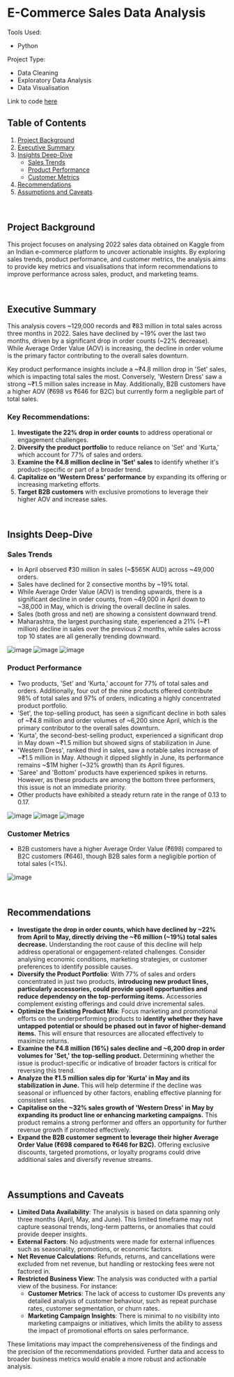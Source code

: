 # **E-Commerce Sales Data Analysis**

Tools Used: 
* Python

Project Type:
* Data Cleaning
* Exploratory Data Analysis
* Data Visualisation

Link to code [here](https://github.com/jamesschepis/E-Commerce_Sales_Data_Analysis/blob/3499d1d7e38322cd73146f348482034edb76d53d/KaggleProject.ipynb)

## **Table of Contents**
1. [Project Background](#project-background)  
2. [Executive Summary](#executive-summary)  
3. [Insights Deep-Dive](#insights-deep-dive)  
   - [Sales Trends](#sales-trends)  
   - [Product Performance](#product-performance)  
   - [Customer Metrics](#customer-metrics)  
4. [Recommendations](#recommendations)  
5. [Assumptions and Caveats](#assumptions-and-caveats)  

<br>

## **Project Background**
This project focuses on analysing 2022 sales data obtained on Kaggle from an Indian e-commerce platform to uncover actionable insights. By exploring sales trends, product performance, and customer metrics, the analysis aims to provide key metrics and visualisations that inform recommendations to improve performance across sales, product, and marketing teams.

<br>

## **Executive Summary**
This analysis covers ~129,000 records and ₹83 million in total sales across three months in 2022. Sales have declined by ~19% over the last two months, driven by a significant drop in order counts (~22% decrease). While Average Order Value (AOV) is increasing, the decline in order volume is the primary factor contributing to the overall sales downturn.

Key product performance insights include a ~₹4.8 million drop in 'Set' sales, which is impacting total sales the most. Conversely, 'Western Dress' saw a strong ~₹1.5 million sales increase in May. Additionally, B2B customers have a higher AOV (₹698 vs ₹646 for B2C) but currently form a negligible part of total sales.

### Key Recommendations:
1. **Investigate the 22% drop in order counts** to address operational or engagement challenges.
2. **Diversify the product portfolio** to reduce reliance on 'Set' and 'Kurta,' which account for 77% of sales and orders.
3. **Examine the ₹4.8 million decline in 'Set' sales** to identify whether it's product-specific or part of a broader trend.
4. **Capitalize on 'Western Dress' performance** by expanding its offering or increasing marketing efforts.
5. **Target B2B customers** with exclusive promotions to leverage their higher AOV and increase sales.

<br>

## **Insights Deep-Dive**

### **Sales Trends**
- In April observed ₹30 million in sales (~$565K AUD) across ~49,000 orders.
- Sales have declined for 2 consective months by ~19% total.
- While Average Order Value (AOV) is trending upwards, there is a significant decline in order counts, from ~49,000 in April down to ~38,000 in May, which is driving the overall decline in sales.
- Sales (both gross and net) are showing a consistent downward trend.
- Maharashtra, the largest purchasing state, experienced a 21% (~₹1 million) decline in sales over the previous 2 months, while sales across top 10 states are all generally trending downward.

![image](https://github.com/user-attachments/assets/e94d0a88-aaa3-45ca-ac7f-881fc03653e1)
![image](https://github.com/user-attachments/assets/008f295e-5c52-4ab5-969e-a73785f3d843)
![image](https://github.com/user-attachments/assets/d2f3efee-d241-4a36-8031-f7cd02a4d122)


### **Product Performance**
- Two products, 'Set' and 'Kurta,' account for 77% of total sales and orders. Additionally, four out of the nine products offered contribute 98% of total sales and 97% of orders, indicating a highly concentrated product portfolio.
- 'Set', the top-selling product, has seen a significant decline in both sales of ~₹4.8 million and order volumes of ~6,200 since April, which is the primary contributor to the overall sales downturn.
- 'Kurta', the second-best-selling product, experienced a significant drop in May down ~₹1.5 million but showed signs of stabilization in June.
- 'Western Dress', ranked third in sales, saw a notable sales increase of ~₹1.5 million in May. Although it dipped slightly in June, its performance remains ~$1M higher (~32% growth) than its April figures.
- 'Saree' and 'Bottom' products have experienced spikes in returns. However, as these products are among the bottom three performers, this issue is not an immediate priority.
- Other products have exhibited a steady return rate in the range of 0.13 to 0.17.

![image](https://github.com/user-attachments/assets/eeef8bb7-bd1a-4c90-ba46-cc46222bf463)
![image](https://github.com/user-attachments/assets/2c47425a-b29f-46d2-9341-f2ae665620f1)
![image](https://github.com/user-attachments/assets/28539219-ef77-46d3-8279-8cdbb3805a38)

### **Customer Metrics**
- B2B customers have a higher Average Order Value (₹698) compared to B2C customers (₹646), though B2B sales form a negligible portion of total sales (<1%). 

![image](https://github.com/user-attachments/assets/ec5b802d-6fc7-4157-9e02-0c746b2e5198)

<br>

## **Recommendations**
- **Investigate the drop in order counts, which have declined by ~22% from April to May, directly driving the ~₹6 million (~19%) total sales decrease.** Understanding the root cause of this decline will help address operational or engagement-related challenges. Consider analysing economic conditions, marketing strategies, or customer preferences to identify possible causes.
- **Diversify the Product Portfolio**: With 77% of sales and orders concentrated in just two products, **introducing new product lines, particularly accessories, could provide upsell opportunities and reduce dependency on the top-performing items.** Accessories complement existing offerings and could drive incremental sales.
- **Optimize the Existing Product Mix**: Focus marketing and promotional efforts on the underperforming products to **identify whether they have untapped potential or should be phased out in favor of higher-demand items.** This will ensure that resources are allocated effectively to maximize returns.
- **Examine the ₹4.8 million (16%) sales decline and ~6,200 drop in order volumes for 'Set,' the top-selling product.** Determining whether the issue is product-specific or indicative of broader factors is critical for reversing this trend.
- **Analyze the ₹1.5 million sales dip for 'Kurta' in May and its stabilization in June.** This will help determine if the decline was seasonal or influenced by other factors, enabling effective planning for consistent sales.
- **Capitalise on the ~32% sales growth of 'Western Dress' in May by expanding its product line or enhancing marketing campaigns.** This product remains a strong performer and offers an opportunity for further revenue growth if promoted effectively.
- **Expand the B2B customer segment to leverage their higher Average Order Value (₹698 compared to ₹646 for B2C).** Offering exclusive discounts, targeted promotions, or loyalty programs could drive additional sales and diversify revenue streams. 

<br>

## **Assumptions and Caveats**
- **Limited Data Availability**: The analysis is based on data spanning only three months (April, May, and June). This limited timeframe may not capture seasonal trends, long-term patterns, or anomalies that could provide deeper insights.
- **External Factors**: No adjustments were made for external influences such as seasonality, promotions, or economic factors.  
- **Net Revenue Calculations**: Refunds, returns, and cancellations were excluded from net revenue, but handling or restocking fees were not factored in.
- **Restricted Business View**: The analysis was conducted with a partial view of the business. For instance:
  - **Customer Metrics**: The lack of access to customer IDs prevents any detailed analysis of customer behaviour, such as repeat purchase rates, customer segmentation, or churn rates.
  - **Marketing Campaign Insights**: There is minimal to no visibility into marketing campaigns or initiatives, which limits the ability to assess the impact of promotional efforts on sales performance.

These limitations may impact the comprehensiveness of the findings and the precision of the recommendations provided. Further data and access to broader business metrics would enable a more robust and actionable analysis.
 




